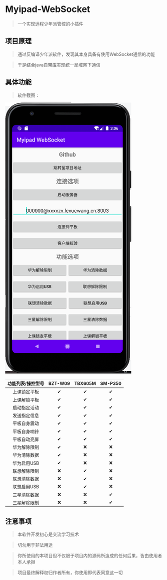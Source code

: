 # Myipad-WebSocket

> 一个实现远程少年派管控的小插件

## 项目原理

> 通过反编译少年派软件，发现其本身具备有使用WebSocket通信的功能

> 于是结合java自带库实现统一局域网下通信

## 具体功能

> 软件截图：

![](https://github.com/HexoCustomPass/Myipad-WebSocket/blob/main/preview.png)

| 功能列表/操控型号 | BZT-W09 | TBX605M | SM-P350 |
| :---------------: | :-----: | :-----: | :-----: |
|   上课锁定平板    |    ✔    |    ✔    |    ✔    |
|   上课解锁平板    |    ✔    |    ✔    |    ✔    |
|   启动指定活动    |    ✔    |    ✔    |    ✔    |
|   发送指定信息    |    ✔    |    ✔    |    ✔    |
|   平板自身震动    |    ✔    |    ✔    |    ✔    |
|   平板自身响铃    |    ✔    |    ✔    |    ✔    |
|   平板自动亮屏    |    ✔    |    ✔    |    ✔    |
|   华为解除限制    |    ✔    |    ❌    |    ❌    |
|   华为清除数据    |    ✔    |    ❌    |    ❌    |
|    华为启用USB    |    ✔    |    ❌    |    ❌    |
|   联想解除限制    |    ❌    |    ✔    |    ❌    |
|   联想清除数据    |    ❌    |    ✔    |    ❌    |
|    联想启用USB    |    ❌    |    ✔    |    ❌    |
|   三星清除数据    |    ❌    |    ❌    |    ✔    |
|   三星解除限制    |    ❌    |    ❌    |    ✔    |

## 注意事项

> 本软件开发初心是交流学习技术

> 切勿用于非法用途

>你所使用的本项目但不仅限于项目内的源码所造成的任何后果，皆由使用者本人承担

>项目最终解释权归作者所有，你使用即代表同意这一切
